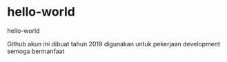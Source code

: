 # hello-world
hello-world

Github akun ini dibuat tahun 2019 digunakan untuk pekerjaan development
semoga bermanfaat
